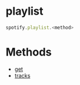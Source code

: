 # playlist
```js
spotify.playlist.<method>
```
# Methods
- [get](playlist/get)
- [tracks](playlist/tracks)